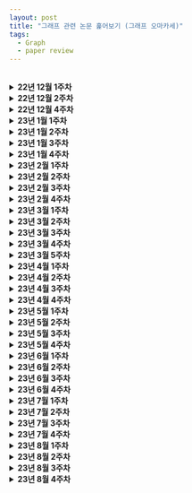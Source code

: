 ```yaml
---
layout: post
title: "그래프 관련 논문 훑어보기 (그래프 오마카세)"
tags:
  - Graph
  - paper review
---
```


<br>

<details>
<summary><b>22년 12월 1주차</b></summary>
<div markdown="1">
    
  **Fair Multi-Stakeholder News Recommender System with Hypergraph ranking** [[https://arxiv.org/pdf/2012.00387.pdf](https://arxiv.org/pdf/2012.00387.pdf?ref=graphusergroup.com)]
  
  추천 시스템의 popularity bias라는 문제를 hypergraph 형태의 관계에 치중한 데이터를 활용해서 해소해보고자 시도한 논문
  
  **Social Recommendation System Based on Hypergraph Attention Network** [[https://downloads.hindawi.com/journals/cin/2021/7716214.pdf](https://downloads.hindawi.com/journals/cin/2021/7716214.pdf?ref=graphusergroup.com)]
  
  social 분야에서 hypergraph 를 적용한 논문
  
  - 기존 graph 는 user-item, user-user 와 같이 pair-wise 하게 관계를 설정하고 추론하기에 복잡한 관계에 대해서는 한계점이 있다고 지적을 합니다. 그를 극복하기 위해 hypergraph를 활용
  
  **Towards Better Link Prediction in Dynamic Graphs** [[https://medium.com/@shenyanghuang1996/towards-better-link-prediction-in-dynamic-graphs-cdb8bb1e24e9](https://medium.com/@shenyanghuang1996/towards-better-link-prediction-in-dynamic-graphs-cdb8bb1e24e9?ref=graphusergroup.com)]
  
  viz → dynamic network 에서 엣지의 분포를 어떻게 시각화할지 고민하시던 분들에게 도움
  
  - TEA , TET plot 각각 2가지 시각화를 통해 dynamic network 의 edge distribution 을 파악
  - 이를 통해, sampling strategy 를 기획하는것도 좋아보임
  - Dynamic network - link prediction 에 관심이 많으신 분들에게 도움
  
  **Weisfeiler and Leman Go Relational** [[https://arxiv.org/pdf/2211.17113.pdf](https://arxiv.org/pdf/2211.17113.pdf?ref=graphusergroup.com)]
  
  expressive-power, isomorphism checking
  
  그래프 데이터 특성상 모두 vertex 그리고 edge 로 표현되기에, 직관적으로 바라보면 vertex가 내가 분석하려는 vertex 인지, edge 가 내가 분석하려는 edge인지 구별하기가 어렵습니다. 이 때 , unique labeling , color 등 으로 판별을 할 수 있는 요소를 넣어줍니다.
  
  - isomorphism 에 대해 궁금하셨으며 , heterogeneous(이종그래프) modeling 에 대해 기획하고 있으신 분들이면 도움
  
  **Generalized Laplacian Positional Encoding for Graph Representation Learning** [[https://arxiv.org/pdf/2210.15956.pdf](https://arxiv.org/pdf/2210.15956.pdf?ref=graphusergroup.com)]
  
  임베딩 공간 , 컴퓨터가 해당 데이터를 이해할 때, 정보손실없이 잘 이해하게끔 돕기 위해 고안된 여러 방법 중 하나인 positional-encoding 에 대해 이야기
  
  **A diffusion model for protein design** [[https://www.bakerlab.org/2022/11/30/diffusion-model-for-protein-design/](https://www.bakerlab.org/2022/11/30/diffusion-model-for-protein-design/?ref=graphusergroup.com)]
  
  60여장 가까이되는 백서를 통해 DDPM 즉 , diffusion model with Graph(protein)을 설명
  
  - Protein 관련해서 generated-model 에 관심있으신 분들은 본 레퍼런스를 참조하셔서 진행하시면 많은 도움
  
  **LOG conference** [[https://logconference.org/](https://logconference.org/?ref=graphusergroup.com)]
  
  log conference , machine learning on graph 에 특화된 컨퍼런스
  
  튜토리얼들을 주목해보시면 좋을것 같습니다. scalable-gnn , TF-GNN , symbol reasoning gnn 등 굉장히 practical 한 튜토리얼들이 여러분들을 기다리고 있습니다.

  <br>
    
</div>
</details>

<details>
<summary><b>22년 12월 2주차</b></summary>
<div markdown="1">    
    
  **Sequential Recommendation System 카카오 서비스 적용기** [[https://if.kakao.com/2022/session/8](https://if.kakao.com/2022/session/8?ref=graphusergroup.com)]
  
  웹툰(만화) , 브런치(글) 플랫폼에서 ‘sequential한 정보를 바탕으로 유저에게 추천을 해준다’라는 관점을 다룬 이야기
  
  - 웹툰, 브런치 각각의 도메인에 따라 time window 파라미터에 따라 모델의 성능이 좋아지고, 나빠지는지에 대한 이야기
  - 아래 GNN 을 접목한 추천시스템 레포가 있어 추가 전달드립니다. 도움되셨으면 합니다.
      - GNN with recsys [[https://github.com/wusw14/GNN-in-RS](https://github.com/wusw14/GNN-in-RS?ref=graphusergroup.com)]
  
  **Motifs-based Recommender System via Hypergraph Convolution and Contrastive Learning** [[https://arxiv.org/pdf/2109.00676.pdf](https://arxiv.org/pdf/2109.00676.pdf?ref=graphusergroup.com)]
  
  기존의 node-node(pair-wise) pattern mining이 아닌, node-(mutli)node pattern mining의 장점을 recommender system에서 활용해보고자 시도한 논문
  
  - purchase(특정 아이템을 동시에 구매하였으나, 교류가 없는 유저) , joint(특정 아이템을 동시에 구매하였으며, 교류가 있는 유저), social(평소 교류가 있는 유저들 모임) 3가지 종류의 모티프에서 발생하는 정보를 활용해서 추천시스템에 적용
  - 준지도학습 , 모티프 , 하이퍼그래프, 추천시스템 그리고 gnn 에 대해 관심있으신분들은 본 논문을 통해 컴팩트하게 이해하실 수 있을거라 생각되어 추천
  
  **Mining Social-Network Graphs** [[http://infolab.stanford.edu/~ullman/mmds/ch10n.pdf](http://infolab.stanford.edu/~ullman/mmds/ch10n.pdf?ref=graphusergroup.com)]
  
  practical graph mining , 복잡계 네트워크 혹은 그래프마이닝의 원론적인 테크닉으로부터 발생한 수치들이 어떻게 해석되는지에 대해 이해하고 싶으신 분들. (특히, 커뮤니티 디텍션 알고리즘 및 spectral clustering , lapalcian matrix 가 어떻게 활용되는지 궁금하신분들)
  
  - 양이 상당합니다. 마지막 부분의 conclusion 요약 버전을 읽어보신후, 관심있는 부분을 골라보시는걸 추천
  
  **Session-based Recommendation with Hypergraph Attention Networks** [[https://arxiv.org/abs/2112.14266](https://arxiv.org/abs/2112.14266?ref=graphusergroup.com)]
  
  세션마다의 정보들을 하이퍼그래프 형태로 만들어 준 뒤, 추천시스템에 활용해보는 논문
  
  - Session-based task: 유저가 다음 세션에 어떤 행동 (구매 , 찜 등) 을 할지 이전 세션에서의 유저 행동을 분석해서 추론하는 문제
  - 이 때 세션에서 발생하는 정보를 contextual information이라 부름
  - Session-based 과 hypergraph combinatioin, dynamic graph vs. hypergraph 관점에 대해 호기심이 있으신 분들에게 추천
  
  **You Can Have Better Graph Neural Networks by Not Training Weights at All: Finding Untrained GNNs Tickets** [[https://openreview.net/forum?id=dF6aEW3_62O](https://openreview.net/forum?id=dF6aEW3_62O&ref=graphusergroup.com)]
  
  untrained subnetwork 를 efficient 하게 추출하는 방법을 제안한 논문
  
  모델의 weight가 잘 학습된 subnetwork를 찾는 방식에 대해 언급
  
  - graph 데이터 측면에서의 한계점인 sparsity 을 극복하면서 어떻게 성능을 유지하는지에 대한 방법 또한 언급
  
  **굉장히 흥미로운 논문인지라 관심사 불문하고 한 번 읽어보시는 것을 추천드립니다.**
  
  - 현업에서 GNN 을 적용하기 위해 최적의 network 만을 추출하는 것에 관심있으신분들 , over-smoothing 문제 때문에 골머리를 앓고 계시는 분들 에게 추천
  
  **Neighborhood-aware Scalable Temporal Network Representation Learning** [[https://openreview.net/pdf?id=EPUtNe7a9ta](https://openreview.net/pdf?id=EPUtNe7a9ta&ref=graphusergroup.com)]
  
  - link prediction 에서 고질적인 문제죠. temporary, time-wise 등 시간에 따라 변형되는 그래프의 structural information 을 어떻게 다룰것인지에 대해 다룬 논문
  - dynamic graph representation learning 그리고 link prediction task 에 대해 관심있으신분들에게 추천

  <br>
    
</div>
</details>

<details>
<summary><b>22년 12월 4주차</b></summary>
<div markdown="1">     
    
  **TGL: A General Framework for Temporal GNN Training on Billion-Scale Graphs**
  
  billion-scale 을 가진 그래프들을 어떻게 학습하고 추론할지에 대해 많이 고민하실텐데요. 그 가이드라인 , 레퍼런스로써 좋은 참고서가 될 논문
  
  - node memory, attention aggregator, temporal sampler 그리고 multi-gpu(parallel-sampling)을 어떻게 하는지등 현업에서 마주하실 많은 고민들을 본 논문에서 명쾌하게 풀어내고 있습니다.
  - 논문을 읽다보시면, binary search, pointer 등의 데이터 자료구조 측면에서 접근하는 섹션이 간간이 있기에 디테일한 이해를 원하신다면 잠시 데이터 자료구조를 복습하고 오시는걸 추천
  
  **APAN: Asynchronous Propagation Attention Network for Real-time Temporal Graph Embedding**
  
  MLops 관련 lecture 인 cs329S 공부 중 발견한 논문입니다. 저도 내년 사이드 프로젝트로 gnn with web deployment해보는 게 목표라 되게 반가웠고, 독자분들 절반가까이 현업에 계신분들이시기에 도움되실거라 생각되어 준비
  
  ‘since users cannot tolerate the high latency of neighbor query in a giant graph database, deploying a synchronous CTDG model in online payment platform is almost worthless’ 라는 어절을 논문에 명시해놓은만큼 산업 관점에서 잘 풀어낸 논문
  
  **Residual Network and Embedding Usage: New Tricks of Node Classification with Graph Convolutional Networks**
  
  node-classification 에서의 Efficiency trick들을 모아놓은 논문
  
  baseline 을 구현 후 성능이 마음에 들지 않을 때 참고하시면 좋을 논문
  
  **Pay Attention to MLPs**
  
  transformer 구조가 딥러닝 model에서 hegemony 를 가지고 있다고 표현해도 과언이 아닐만큼 많은 산업에서 활용되고 있음
  
  transformer의 핵심 정보인 positional encoding을 spatial gating unit이라는 개념으로 대체한다는 아이디어가 주인 논문
  
  **Large Scale Learning on Non-Homophilous Graphs: New Benchmarks and Strong Simple Methods**
  
  복잡계 네트워크에서 네트워크 데이터 분석할 때, 주로 활용되는 지표 중 하나인 homophily를 large scale gnn에 차용한 논문
  
  homophily에 의존적인 데이터들은 주변 이웃의 정보로부터 많은 영향을 받는다는 문제를 해결하기위해, 노드의 정보와 그래프 구조적 정보를 각각 독립 적용한다는게 본 아이디어의 핵심
  
  - **homophily**를 간단하게 말씀드리면, ‘유유상종’ 이라고 보시면 되겠습니다. 이를 네트워크 데이터에서 생각해보면 ‘비슷한 사람(노드)들 끼리는 연결(link)되어 있을것이다.’ 라고 가정하며 측정하는 지표

  <br>
    
</div>
</details>

<details>
<summary><b>23년 1월 1주차</b></summary>
<div markdown="1">    
    
  **Scalable Graph Transformers for Million Nodes**
  
  message passing을 hopbyhop으로 진행하며 information resort 가 필요한 gnn 대비(local feature aggregation), all feature aggregation이 가능한 graph transformer는 local + global feature aggregation이 모두 가능하단 거죠. 이를 통해, “over-squashing 문제와 graph task flexibility 에서 강력하다.”라고 말합니다.
  
  - 논문을 구체적으로 이해하기 위해서는 Transformer, Performer, gumble-softmax, etc.. 수학적인 테크닉이 많이 반영되어있기에, ‘이런 아키텍쳐가 있구나~ 그래프의 global feature를 반영하기 위해 다양한 시도들이 있구나’라는 측면으로 가볍게 보시는 걸 추천
  
  **BGL: GPU-Efficient GNN Training by Optimizing Graph Data I/O and Preprocessing**
  
  GPU-efficient를 위해 feature retrieving과 subgraph sampling(neighborhood sampling)을 어떻게 할 것인가에 대해 기술한 논문
  
  - data I/O size (batch 마다 subgraph 를 가져오고 , 그 subgraph 의 node feature를 가져와야 함)는 굉장히 큰 반면에, 모델 (GraphSAGE는 node sampling 이후 mean 등 parameter가 적음.)은 가볍다. 그렇기에 huge gap이 발생하면서 효율적으로 연산하지 못한다는 것을 문제로 정의하고, 그것을 해결하기 위한 방식을 제안
  - 내용이 워낙 방대하고, 컴퓨터 공학에 대한 사전 지식이 많이 필요하여 읽으실 때 다소 지루하시고 어렵다고 생각하실 수도 있겠습니다. 허나, 그만큼 최적화에 대한 지식을 잘 나타낸 아이디어로써 충분한 가치가 있기에 graph, scalability 등에 관심 있으신 분들은 읽어보시는 걸 추천
  
  **Using Graph Learning for Personalization**
  
  Graph를 Recommender system 에 적용하면 어떤 점이 유리한지 그리고 해외 유수 기업들은 어떻게 적용을 하고 있는지에 대해 친절하게 설명
  
  - GNN이 많은 관심을 받고 있는데 왜 유독 추천 시스템에서 많이 언급되는가?라는 호기심이 있으신 분들에게 추천
  
  **Chartalist: Labeled Graph Datasets for UTXO and Account-based Blockchains**
  
  블록체인의 transparency database의 형태가 결국 linked list 이기에, 연결로써 자산들의 흐름을 분석할 수 있다는 거죠. 그리하여, graph 의 장점인 노드-노드를 지갑-지갑 등으로 맵핑해서 활용하면 효율적이기에 주로 graph 측면으로 접근하곤 합니다.
  
  - financial network analysis를 해보고 싶었으나 여러 한계들 때문에 보류하셨던 분들에게 좋을 것 같습니다.
  
  **ItemSage: Learning Product Embeddings for Shopping Recommendations at Pinterest**
  
  산업에서 적용하고 있는 gnn 의 대표적 사례인 ‘PINSAGE’에 대해 다들 알고 계실텐데요. 그 모델을 좀 더 향상시키기 위해 트랜스포머 구조를 차용한 아이디어
  
  **Next-item Recommendation with Sequential Hypergraphs**
  
  추천 영역에서 하이퍼그래프가 어떤식으로 활용이 되는지를 기술
  
  - 유저의 행동 발생 전/후에 대해서의 중요성에 대해 언급하며, 그 전/후(window , Time Granularity) 를 파악하는게 핵심이며, 그 context를 하이퍼그래프를 통해 추출하는것이 좋다 라고 주장

  <br>
    
</div>
</details>

<details>
<summary><b>23년 1월 2주차</b></summary>
<div markdown="1">
    
  **Anomaly Detection in Multiplex Dynamic Networks: from Blockchain Security to Brain Disease Prediction** [[https://openreview.net/pdf?id=UDGZDfwmay](https://openreview.net/pdf?id=UDGZDfwmay&ref=graphusergroup.com)]
  
  Anomaly detection with GNN 아이디어 입니다. brain, blockchain, 추천, 협업 에서 발생하는 anomaly edge interaction을 unsupervised manner로 해결해본다가 논문의 노벨티
  
  - 되게 심플한 아이디어 입니다. 현업에서 구현하기에도 별 무리없어보이기에, anomaly deteciton with gnn에 대한 니즈가 있으신분들을 이를 베이스라인으로 잡고 진행해보시는게 어떨까 싶네요.
  
  **Influencer Detection with Dynamic Graph Neural Networks** [[https://openreview.net/pdf?id=LJeEO2lC_6](https://openreview.net/pdf?id=LJeEO2lC_6&ref=graphusergroup.com)]
  
  비즈니스 관점에서 dynamic graph를 어떻게 활용해볼 것인지에 대한 고민을 토대로 gnn을 활용한 사례 및 아이디어
  
  **Time-Evolving Conditional Character-centric Graphs for Movie Understanding** [[https://openreview.net/pdf?id=NXnSr_uXgh](https://openreview.net/pdf?id=NXnSr_uXgh&ref=graphusergroup.com)]
  
  데이터 적용 도메인이 특이한 논문입니다. ‘특정 비디오 내에서 사물 과 사람 간의 관계’를 그래프로 표현하여 VQA(video question answering) 문제를 해결해보고자 접근한 논문
  
  - 그래프 형식의 데이터 뿐만 아니라, 텍스트 이미지 등의 데이터로부터 관계를 부여하여 성능향상을 꾀하는 아이디어들이 유명 학회에서 심심치 않게 보이곤 하는데요. 그만큼 데이터 간의 edge(관계)를 어떻게 부여해야 합리적인지 효과적인지에 대한 논의 또한 중요해 보입니다. 주로 attention score를 통해 그 중요도를 산출하고 edge를 generation해주곤 하는데요. 관심있으신분들은 [zero-shot knowledge graph vqa] 키워드로 검색해보시는걸 추천드립니다.
  
  **Hypernetwork science via high-order hypergraph walks** [[https://epjdatascience.springeropen.com/articles/10.1140/epjds/s13688-020-00231-0](https://epjdatascience.springeropen.com/articles/10.1140/epjds/s13688-020-00231-0?ref=graphusergroup.com)]
  
  하루에 모두 정독하기보다 하이퍼그래프를 분석 그리고 예측으로 활용해보고 싶다 하실때, 필요한 부분만 보시는걸 추천
  
  - network science 측면에서 자주 언급되는 centrality measurement, component 등과 같은 요소들이 그대로 적용되어 있으며, 그 요소들의 값이 산출되었을 때 어느 의미를 가지고 있는지, 그리고 pair-wise(vanilla network)일 때랑 어느 차이가 있는지 등을 잘 설명
  
  **PyTorch + Rapids RMM: Maximize the Memory Efficiency of your Workflows** [[https://medium.com/rapids-ai/pytorch-rapids-rmm-maximize-the-memory-efficiency-of-your-workflows-f475107ba4d4](https://medium.com/rapids-ai/pytorch-rapids-rmm-maximize-the-memory-efficiency-of-your-workflows-f475107ba4d4?ref=graphusergroup.com)]
  
  Rapids 계열 라이브러리를 활용하곤 있으나, 간간이 등장하는 OOM 문제를 겪는 분들에게 도움이 될만한 글
  
  - 특히, gnn를 활용해서 multi-modal learning를 진행하시려는 분들은 각기 다른 feature들을 node feature혹은 edge feature로 주입하는과정을 겪으실 텐데요. 이 때, 활용하시면 좋을 것 같습니다.

  <br>
    
</div>
</details>

<details>
<summary><b>23년 1월 3주차</b></summary>
<div markdown="1">
    
  **Examining graph neural networks for crystal structures: limitations and opportunities for capturing periodicity** [[https://arxiv.org/abs/2208.05039](https://arxiv.org/abs/2208.05039?ref=graphusergroup.com)]
  
  원자 배열의 중요성에 대해 강조하며 material 산업에서의 GNN의 역할에 대해 논의
  
  - 과연 GNN이 기존 human-designed descriptors의 특성 정량화를 잘 할 것인지가 주 research question
  - material, physics에 관심있는 분들이 보시면 좋을 논문 같습니다. 왜 gnn이 lattice 구조에서 강한가부터 시작해서 어떤 요소들이 prediction에 유리한지와 같은 전반적인 청사진을 파악하기에 좋은 논문이라 생각
  
  **On the Ability of Graph Neural Networks to Model Interactions Between Vertices** [[https://arxiv.org/abs/2211.16494](https://arxiv.org/abs/2211.16494?ref=graphusergroup.com)]
  
  기존에는 어떤 vertex가 removed되었을 때, prediction performance가 오르고 내리고를 관찰하며 중요도를 산정했다면, 본 논문에서는 verte를 연결하는 edge의 중요도를 산정하기 위한 아이디어를 제시
  
  - Walk Index Sparsification(WIS) 라는 아이디어
  - large graph dataset (w GNN model training) 을 효율적으로 적용하기 위해 고민하고 계신 분들에게 도움
  
  **Temporal Graph Learning in 2023** [[https://towardsdatascience.com/temporal-graph-learning-in-2023-d28d1640dbf2](https://towardsdatascience.com/temporal-graph-learning-in-2023-d28d1640dbf2?ref=graphusergroup.com)]
  
  dynamic, temporal graph의 기본서라 생각해도 될만큼 핵심 내용들을 잘 정리해놓은 포스팅입니다.
  
  - 그래프 형태의 데이터에서 시간에 대한 정보도 반영되어 있을 때, 어떤 접근법이 좋을지 고민하고 계신 분들에게 도움
  
  **Multi-behavior Recommendation with Graph Convolutional Networks** [[https://peterjin.me/Multi-behaviour](https://peterjin.me/Multi-behaviour?ref=graphusergroup.com) Recommendation with Graph Convolutional Networks.pdf]
  
  유저의 다양한 행동들을 그래프 형태로 표현하여 추천시스템에 활용
  
  - 다양한 행동들이라 함은 정의하기에 따라 무수히 많겠으나 여기에선 click, cart, purchase 3가지만을 선정하여 적용
  - 이 논문에서 주의깊게 보면 좋을 포인트는 1. 다양한 행동들이 유저의 추천에 어떻게 기여하는가에 대한 논리 전개 2. user-item graph 뿐만아니라, item-item graph를 설계하여 대체재, 보완재 측면으로 접근하는 논리 이상 두 가지를 유의깊게 보시고 적용하시면 좋을 것 같습니다.

  <br>
    
</div>
</details>
    
<details>
<summary><b>23년 1월 4주차</b></summary>
<div markdown="1">    
    
  **Static and dynamic robustness**(출처 : Boccaletti, Stefano, et al. "Complex networks: Structure and dynamics." *Physics reports* 424.4-5 (2006): 175-308.APA)
  
  네트워크 지식 중 ‘robustness’에 대한 설명 
  
  **Graph Fusion in Reciprocal Recommender Systems** [[https://ieeexplore.ieee.org/stamp/stamp.jsp?arnumber=10025747](https://ieeexplore.ieee.org/stamp/stamp.jsp?arnumber=10025747&ref=graphusergroup.com)]
  
  reciprocal recommender system
  
  이커머스에서의 추천시스템은 유저-아이템 간의 ‘클릭’ 여부를 label로 두고 prediction 했다면, reciprocal recommender system 는 유저-유저 간의 ‘matching’ 여부를 label 로 둡니다. 상호작용이 발생하느냐 아니냐 로 구별하실수 있을거 같네요.
  
  - 아이디어가 심플하고 흥미로워서 소개시켜 드립니다. 특히, negative sampling 을 여기에선 어떻게 했을지 유념하시면서 논문 보시는걸 추천
  
  **Feature selection: Key to enhance node classification with graph neural networks** [[https://ietresearch.onlinelibrary.wiley.com/doi/pdf/10.1049/cit2.12166](https://ietresearch.onlinelibrary.wiley.com/doi/pdf/10.1049/cit2.12166?ref=graphusergroup.com)]
  
  GNN의 성능을 높이고자 selector과 classifier model를 joint learning하는 아키텍쳐를 제안
  
  - 본 논문의 재미 포인트는 머신러닝 입문에서 주로 배우는 lasso RFE 등을 feature selection baseline 으로 두고 실험비교를 하는 파트
  - 참고로 future work에서 저자가 한계점을 언급하는 부분이 있는데, 한 번 재미삼아 구현해보시는 걸 추천
  
  **Everything is Connected: Graph Neural Networks** [[https://arxiv.org/pdf/2301.08210.pdf](https://arxiv.org/pdf/2301.08210.pdf?ref=graphusergroup.com)]
  
  GNN 의 핵심을 담아놓은 논문입니다. 평소 주변분들에게 GNN이 무엇인지 설명하고 싶으셨던 분들이 참고하시면 너무나도 좋을 리소스
  
  - GNN의 한계점부터 왜 graph data 인지 그리고 gnn 을 공부하고 있는데 자꾸 expressive power 라는 단어가 나오는지 의문이 있으셨던 분들이시라면 그 호기심을 단번에 해소해 줄 논문
  - 역시 고수답게 어려운 개념들을 명쾌하고 간결하고 무엇보다도 쉽게 설명되어 있어 두고 두고 되새김할 논문이라 생각
  
  **Understanding Graph based similarity: Simrank, Simrank++** [[https://medium.com/@ksdave/understanding-graph-based-similarity-simrank-simrank-91619c88c336](https://medium.com/@ksdave/understanding-graph-based-similarity-simrank-simrank-91619c88c336?ref=graphusergroup.com)]
  
  structural similarity의 대명사 Simrank가 업그레이드
  
  **Simrank**: 노드간 neighbor/connection 가 얼마나 비슷한지 측정
  
  - link analysis 하실때, pagerank 를 baseline 으로 importance 측정하셨던 분들에게 재미난 소식이 될 수도 있겠네요! Simrank 한 번 적용해보시는 걸 추천
  
  **conference** [[https://www2023.thewebconf.org/program/tutorials/](https://www2023.thewebconf.org/program/tutorials/?ref=graphusergroup.com)]
  
  너무나도 재밌는 튜토리얼들이 한가득인 WWW2023 소식
  
  하이퍼그래프 definition부터 application까지 broadly한 범위를 다룹니다
  
  추가로, Continual graph learning. , Lifelong learning Cross-domain Recommender Systems. Towards Out-of-Distiribution Generalization on Graphs. 튜토리얼까지
  
  **시즌한정메뉴. BIG GRAPH DATA with PyG** [[https://towardsdatascience.com/building-efficient-custom-datasets-in-pytorch-2563b946fd9f](https://towardsdatascience.com/building-efficient-custom-datasets-in-pytorch-2563b946fd9f?ref=graphusergroup.com)]
  
  1. 노드와 노드가 어떻게 연결되어있는지 src, dst 2가지 컬럼으로 구성되어있는 edge csv 파일
  2. 노드가 어떤 feature 을 가지고 있는지 node csv 파일
  
  간단하지만, 대용량 파일을 한꺼번에 올리려고 시도하실때 OOM 오류와 만나게 됩니다.
  
  이전 load csv 에서는 load 해주고 Data 형태로 바꿔주는 과정에서 OOM이 발생하는데요. 그 과정을 효율적으로 진행하기 위해 InMemoryDataset방식을 활용합니다.
  
  - customized dataset이 이해가 잘 안된다 싶으시면 이 블로그를 추천드립니다. 특히 Dataset, Dataloader 이 뭐가 다르며, 무슨 요소때문에 memory efficient가 되는지 유념하시면서 보시는 걸 추천

  <br>
    
</div>
</details>

<details>
<summary><b>23년 2월 1주차</b></summary>
<div markdown="1">
    
  static and dynamic robustness Dynamic 편
  
  **NodeAug: Semi-Supervised Node Classification with Data Augmentation** [[https://dl.acm.org/doi/abs/10.1145/3394486.3403063](https://dl.acm.org/doi/abs/10.1145/3394486.3403063?ref=graphusergroup.com)]
  
  그래프에서의 데이터 증강
  
  - node attribute와 graph structure를 변형해주며 graph augmentation 진행
  - subgraph mini-batch training을 통해 large graph에서 어떤 식으로 training하면 좋을지에 대한 이야기
  - 모든 data agumentation 이 만능이 아니라는 관점을 견지하시고 보시면 재밌는 아이디어까지 이어질 것 같습니다 🙂
  
  **ByteGraph: A Graph Database for TikTok**
  
  [[https://www.mydistributed.systems/2023/01/bytegraph-graph-database-for-tiktok.html?m=1](https://www.mydistributed.systems/2023/01/bytegraph-graph-database-for-tiktok.html?m=1&ref=graphusergroup.com)]
  
  많은 실시간 데이터를 관리하기 위해 직접 만든 데이터베이스 소개 **(ByteGraph)**
  
  - Low latency, high scalability 두 조건들을 만족하기 위해 1. Edge-tree 2. Adaptive optimization 3. geographic replication 요소들을 중점으로 데이터베이스 설계
  - Production 레벨에서 중요한 high scalablilty , low latency 요소를 어떻게 설계하는지 궁금하셨던 분들에게 유용한 레퍼런스
  
  **NFT Wash Trading in the Ethereum Blockchain** [[https://arxiv.org/pdf/2212.01225.pdf](https://arxiv.org/pdf/2212.01225.pdf?ref=graphusergroup.com)]
  
  유저 간 담합을 통해 NFT의 가격을 상승시키는 행위가 주로 어떤 식으로 나타나는지에 대해 다룬 논문
  
  - 복잡계 네트워크 지식 활용됨
  - overview를 잘 기술한 논문
  
  **ZeRO: Memory Optimizations Toward Training Trillion Parameter Models** [[https://arxiv.org/pdf/1910.02054.pdf](https://arxiv.org/pdf/1910.02054.pdf?ref=graphusergroup.com)]
  
  parallelism에 대해 논의하며 과연 data parallelism이 model training에 긍정적인 영향을 줄 것인가에 대해 논의하는 논문
  
  - Pipeline parallelism , Model parallelism , Cpu offloading 등 전문가들의 다양한 실험과 해석들이 총 집합
  
  **big graph with 모델**
  
  모델을 통해 big graph 를 다루는 방식
  
  **Recent Advances in Efficient and Scalable Graph Neural Networks** [[https://www.chaitjo.com/post/efficient-gnns/#scalable-and-resource-efficient-gnn-architectures](https://www.chaitjo.com/post/efficient-gnns/?ref=graphusergroup.com#scalable-and-resource-efficient-gnn-architectures)]
  
  feature aggregation 에서 과도한 memory overhead 가 발생하므로 그것들을 pre-computation 해서 MLP (linear-layer) 에 태우면 light 하다 라는 맥락
  
  - GNN ML 엔지니어가 목표라면 필독 해야할 블로그
      - 다양한 엔지니어링 스킬 그리고 practical 그래프 임베딩 논문들 수록

  <br>
    
</div>
</details>
    
<details>
<summary><b>23년 2월 2주차</b></summary>
<div markdown="1">    
    
  **Unleashing ML Innovation at Spotify with Ray** [[https://engineering.atspotify.com/2023/02/unleashing-ml-innovation-at-spotify-with-ray/](https://engineering.atspotify.com/2023/02/unleashing-ml-innovation-at-spotify-with-ray/?ref=graphusergroup.com)]
  
  Graph learning 을 recommendation system 에 어떻게 적용하고 있는지 궁금하고 계셨을 분들에게 도움이 되겠네요. RAY + PyG 의 형태로 활용됩니다.
  
  - Production level에서 GNN이 활용되기 어려울거라 생각했던 이유들인 subgraph sampling, batch training이 Ray를 통해 해결해서 실제 배포까지 된다는 사실
  
  **Search behavior prediction: A hypergraph perspective** [[https://www.amazon.science/publications/search-behavior-prediction-a-hypergraph-perspective](https://www.amazon.science/publications/search-behavior-prediction-a-hypergraph-perspective?ref=graphusergroup.com)]
  
  bipartite graph: 고객이 쇼핑을 하며 무슨 행동을 하는지 표현할 때 효과적인 구조
  
  - Disassortative, Long-Tail Distribution 문제를 해결하고자 시도
  - 추천시스템에서 hypergraph를 도입하는 추세
  
  **Kumo - why graph is advantage in FDS industry** [[https://kumo.ai/ns-newsarticle-using-graph-learning-to-combat-fraud-and-abuse](https://kumo.ai/ns-newsarticle-using-graph-learning-to-combat-fraud-and-abuse?ref=graphusergroup.com)]
  
  Kumo, FDS에서 왜 Graph가 적절한지에 대해 이야기
  
  - Rule based → traditiaonl ML → Graph 까지 기술이 잘 되어있습니다.
  
  **T2-GNN: Graph Neural Networks for Graphs with Incomplete Features and Structure via Teacher-Student Distillation** [[https://arxiv.org/pdf/2212.12738.pdf](https://arxiv.org/pdf/2212.12738.pdf?ref=graphusergroup.com)]
  
  경량화 엔지니어링 스킬 중 Knowledge distillation를 GNN에 어떻게 대입하는지에 대해 이야기
  
  - knowledge distillation task에서는 node feature를 잘 나타내는게 중요하다라는 사실을 실험 결과를 근거로 알 수 있습니다.
  
  **Complex systems in the spotlight: next steps after the 2021 Nobel Prize in Physics** [[https://iopscience.iop.org/article/10.1088/2632-072X/ac7f75/pdf](https://iopscience.iop.org/article/10.1088/2632-072X/ac7f75/pdf?ref=graphusergroup.com)]
  
  재미로 보시면 좋을거 같네요. 복잡계 네트워크의 next step 에 대해 물리학계에서 저명한 분들이 언급하신 내용입니다.
  
  - 향후 학계가 어떤식으로 흘러갈지 유추할 수 있는 힌트들이 마구마구 적혀있기에, 연구 방향성을 잡으실 때 유용하실거라 생각되네요.
  
  **Big graph with 리소스**
  
  **Quiver** [[https://github.com/quiver-team/torch-quiver](https://github.com/quiver-team/torch-quiver?ref=graphusergroup.com)] [[https://www-fourier.ujf-grenoble.fr/~mbrion/notes_quivers_rev.pdf](https://www-fourier.ujf-grenoble.fr/~mbrion/notes_quivers_rev.pdf?ref=graphusergroup.com)]
  
  PyG base performance 를 대폭 향상시킨 프로젝트
  
  - 1. GPU accelerated(NVIDIA 네트워크 통신 최적화) 2. torch-Quiver 만의 그래프 데이터 구조 3. 효율적인 aggregation 을 위한 알고리즘 4. 최적화된 그래프 알고리즘 등이 그 성능 향상의 비법
  
  **PyG-lib** [[https://pyg-lib.readthedocs.io/en/latest/modules/ops.html](https://pyg-lib.readthedocs.io/en/latest/modules/ops.html?ref=graphusergroup.com)]
  
  pyg-lib 와 torch-scatter, gather 은 모두 pip install 로 설치하면 적용되는 low-level module입니다. 허나 pyg-lib를 활용하게 된다면 더욱 gpu 친화적인 low-level로써 성능 향상을 기대할 수 있습니다.
  
  **Memory-Efficient Aggregations** [[https://pytorch-geometric.readthedocs.io/en/latest/advanced/sparse_tensor.html](https://pytorch-geometric.readthedocs.io/en/latest/advanced/sparse_tensor.html?ref=graphusergroup.com)]
  
  dense-graph 나 large-graph 에서 gather-scatter 은 물리적으로 메모리 공간을 많이 차지합니다. 이를 sparse-tensor[[https://arxiv.org/abs/1803.08601](https://arxiv.org/abs/1803.08601?ref=graphusergroup.com)] 활용해서 해결합니다.
  
  **EXACT: Scalable Graph Neural Networks Training via Extreme Activation Compression** 
  
  [[https://openreview.net/forum?id=vkaMaq95_rX](https://openreview.net/forum?id=vkaMaq95_rX&ref=graphusergroup.com)] [code: [https://github.com/warai-0toko/Exact](https://github.com/warai-0toko/Exact?ref=graphusergroup.com)]
  
  Quantized를 통해 데이터를 압축시켜줌으로서, 성능 개선을 이끌어냅니다.

  <br>
    
</div>
</details>
    
<details>
<summary><b>23년 2월 3주차</b></summary>
<div markdown="1">     
    
  **Graph Neural Networks Go Forward-Forward modeling** [[https://arxiv.org/pdf/2302.05282.pdf](https://arxiv.org/pdf/2302.05282.pdf?ref=graphusergroup.com)]
  
  ‘Backward 를 Forward 로 대체한다’라는 참신한 아이디어를 적용한 논문
  
  - 본 논문의 핵심: 1. label encoding 2. Goodness function of a graph 3. Inference without backprop
  - large , big 같은 대용량 학습 트렌드에서 새로운 관점을 제시할 수 있는 논문
  
  **On the Connection Between MPNN and Graph Transformer** [[https://arxiv.org/abs/2301.11956](https://arxiv.org/abs/2301.11956?ref=graphusergroup.com)]
  
  Why graph transformer? 라는 질문에 답할 수 있는 여러 테크닉들이 담겨있습니다. 더불어, Graph Transformer 관점들을 적용한 GPS , Graphhormer 등 sota 들과 비교한 부분이 흥미롭습니다.
  
  - graph transformer 를 기반으로 논문을 작성하고 싶으시거나 , 왜 Transformer 에서 positional encoding , self attention 가 중요한지 궁금하거나 수학적으로 음미하고 싶으신 분들께서 보시면 좋을 논문
  
  **A GENERALIZATION OF VIT/MLP-MIXER TO GRAPHS** [[https://arxiv.org/pdf/2212.13350.pdf](https://arxiv.org/pdf/2212.13350.pdf?ref=graphusergroup.com)]
  
  graph 분야에서 중요하게 생각되는 over-squashing , long-range dependency 두가지 문제를 MLP mixer 기술로 해결해보고자 시도
  
  - 여러모로 기발한 기술들이 많이 들어간 논문
  
  **An Introduction to Topological Data Analysis: Fundamental and Practical Aspects for Data Scientists** [[https://www.frontiersin.org/articles/10.3389/frai.2021.667963/full](https://www.frontiersin.org/articles/10.3389/frai.2021.667963/full?ref=graphusergroup.com)]
  
  네트워크 분석을 통해 topology를 해석하는 방식이 아닌 위상 수학 topology analysis를 통해 topology를 어떻게 접근하는지에 대한 자료
  
  - 아마도 3D + graph를 공부하시는 분들에게 많은 도움

  <br>
    
</div>
</details>

<details>
<summary><b>23년 2월 4주차</b></summary>
<div markdown="1">
    
  **Breaking the Limit of Graph Neural Networks by Improving the Assortativity of Graphs with Local Mixing Patterns** [[https://arxiv.org/pdf/2106.06586.pdf](https://arxiv.org/pdf/2106.06586.pdf?ref=graphusergroup.com)]
  
  동질성(Assortativity)
  
  - data-centric 관점에서 잘 풀어 놓은 논문입니다. 다 읽어보고 나시면 graph embedding model이 아닌 graph pattern, graph distribution 그리고 graph modeling이 얼마나 중요한지에 대해 체감하시게 될 거라 생각됩니다.
  - GNN vs. local assortativity라는 섹션에서 모델 vs. 데이터 관점에서 접근한 굉장히 흥미로운 부분도 존재
  - GNN도 좋지만, 학습하는 데이터에 대한 중요성 garbage in, garbage out을 다시 한 번 깨닫게 하는 논문
  
  **GraphPrompt: Unifying Pre-Training and Downstream Tasks for Graph Neural Networks** [[https://arxiv.org/pdf/2302.08043.pdf](https://arxiv.org/pdf/2302.08043.pdf?ref=graphusergroup.com)]
  
  chatGPT 붐으로 인해 프롬프트 엔지니어링이 이전 대비 굉장한 관심을 받고 있는 추세인 가운데 그래프 분야에서도 프롬프트 엔지니어링 스킬을 적용한 논문이 등장
  
  - Pre-training weight를 활용하기 위한 스킬인 fine-tuning 이 자연어 처리 분야에서는 잘 작동하나, 그래프 분야에서는 만족할만한 성능을 이끌어내지 못했음을 한계점으로 언급하며 prompt 컨셉을 제시
  - 그래프 분야에서 pretraining 이란 MPNN 모델 기반으로 모든 노드 링크 그래프 3가지 방식을 모두 학습해주는 방식이 정석처럼 여겨지곤 했었는데요. 여기에서도 노드 링크 그래프 structure wise 라는 관점을 동일하나, pattern specific 을 위해 vector similarity 를 활용한 아이디어가 참신하다고 생각되는 논문입니다.
  
  **Simplifying Subgraph Representation Learning for Scalable Link Prediction** [[https://arxiv.org/pdf/2301.12562.pdf](https://arxiv.org/pdf/2301.12562.pdf?ref=graphusergroup.com)]
  
  링크 예측 작업에서 발생하는 확장성 문제를 해결하기 위해, 서브그래프 및 확산 연산자를 활용
  
  - 서브그래프 추출을 통해 예측할 링크가 서브그래프에 존재하는지, 존재하지 않는지 그리고 존재한다면 근처 k-hop과 교류(diffusion)가 발생할 때, 임베딩 값이 어떻게 변화되는지를 중점적으로 확인
  - 메시지 패싱을 확산 연산자로 대체한다는 관점에서 매우 흥미로웠던 논문
  - 또한 샘플링 전략에서 PoS(power of subgraph)와 SoP(subgraph of power)를 언급하며 각각의 차이와 장단점에 대해 언급한 부분도 흥미로웠습니다.
  
  **LINE: Large-scale Information Network Embedding** [[https://arxiv.org/pdf/1503.03578.pdf](https://arxiv.org/pdf/1503.03578.pdf?ref=graphusergroup.com)]
  
  대표적인 large-scale graph embedding 기술인 LINE은 네트워크 내에서 직접적으로 연결되어 있는 노드뿐만 아니라, 공통 이웃을 가지고 있는 간접연결 노드들의 구조적 특성을 모두 임베딩에 담고자 시도한 논문
  
  - First-order와 second-order라는 단어를 통해 기술들을 설명
  - second-order에서 negative sampling을 적용해서 model optimization까지 어떻게 이루어지는지를 살펴보는 것이 흥미로울 것입니다. optimization시에는 asynchronous stochastic gradient algorithm을 활용하는데, 이때 continuous weight → discrete weight로 전환하는 방식이 굉장히 흥미롭습니다.

  <br>
</div>
</details>

<details>
<summary><b>23년 3월 1주차</b></summary>
<div markdown="1">

  <br>
</div>
</details>

<details>
<summary><b>23년 3월 2주차</b></summary>
<div markdown="1">

  <br>
</div>
</details>

<details>
<summary><b>23년 3월 3주차</b></summary>
<div markdown="1">

  <br>
</div>
</details>

<details>
<summary><b>23년 3월 4주차</b></summary>
<div markdown="1">

  <br>
</div>
</details>

<details>
<summary><b>23년 3월 5주차</b></summary>
<div markdown="1">

  <br>
</div>
</details>

<details>
<summary><b>23년 4월 1주차</b></summary>
<div markdown="1">

  <br>
</div>
</details>

<details>
<summary><b>23년 4월 2주차</b></summary>
<div markdown="1">

  <br>
</div>
</details>

<details>
<summary><b>23년 4월 3주차</b></summary>
<div markdown="1">

  <br>
</div>
</details>

<details>
<summary><b>23년 4월 4주차</b></summary>
<div markdown="1">
    
  **Scalable Spatio-temporal Graph Neural Networks** [[https://arxiv.org/pdf/2209.06520.pdf](https://arxiv.org/pdf/2209.06520.pdf?ref=graphusergroup.com)]
  
  spatio-temporal GNN에서 큰 한계점이었던 spatio-temporal feature training에서 발생하는 막대한 연산량 절감을 위해 접목한 방식 ESN(Echo State Network)
  
  **Graph Neural Networks Designed for Different Graph Types: A Survey** [[https://openreview.net/pdf?id=h4BYtZ79uy](https://openreview.net/pdf?id=h4BYtZ79uy&ref=graphusergroup.com)]
  
  그래프 종류마다의 다양한 접근 방식에 대한 survey 논문
  
  - 1. 그래프 데이터 개요부터 시작해서 2. GNN에 대한 개요, 3. 각 그래프 카테고리마다 적용할 시나리오 4. 그래프 데이터에 걸맞은 GNN 모델 모든 게 체계적으로 정리되어 있음
  - Graph Model Problem Data category 4가지 필수적인 요소들만 잘 간추려놓은 테이블
  
  GNN, Graph data 연계하여 연구하는 분들에게 꼭 추천하는 서베이 논문
  
  **Higher order assortativity for directed weighted networks and Markov chains** [[https://arxiv.org/pdf/2304.01737.pdf](https://arxiv.org/pdf/2304.01737.pdf?ref=graphusergroup.com)]
  
  higher order graph(hypergraph) 로 가정한 상황(trade network)에서 어떤 식으로 assortativity 를 측정하는지에 대해 이야기한 논문
  
  **Getting started with PyTorch Geometric (PyG) on Graphcore IPUs** [[https://medium.com/graphcore/getting-started-with-pytorch-geometric-pyg-on-graphcore-ipus-9e842a0bac1e](https://medium.com/graphcore/getting-started-with-pytorch-geometric-pyg-on-graphcore-ipus-9e842a0bac1e?ref=graphusergroup.com)]
  
  IPU를 활용하여 TPU, GPU의 한계 극복
  <br>
</div>
</details>
    
<details>
<summary><b>23년 5월 1주차</b></summary>
<div markdown="1">

  <br>
</div>
</details>

<details>
<summary><b>23년 5월 2주차</b></summary>
<div markdown="1">

  <br>
</div>
</details>

<details>
<summary><b>23년 5월 3주차</b></summary>
<div markdown="1">

  <br>
</div>
</details>

<details>
<summary><b>23년 5월 4주차</b></summary>
<div markdown="1">

  <br>
</div>
</details>

<details>
<summary><b>23년 6월 1주차</b></summary>
<div markdown="1">

  <br>
</div>
</details>

<details>
<summary><b>23년 6월 2주차</b></summary>
<div markdown="1">

  <br>
</div>
</details>

<details>
<summary><b>23년 6월 3주차</b></summary>
<div markdown="1">

  <br>
</div>
</details>

<details>
<summary><b>23년 6월 4주차</b></summary>
<div markdown="1">

  <br>
</div>
</details>

<details>
<summary><b>23년 7월 1주차</b></summary>
<div markdown="1">

  <br>
</div>
</details>

<details>
<summary><b>23년 7월 2주차</b></summary>
<div markdown="1">

  <br>
</div>
</details>

<details>
<summary><b>23년 7월 3주차</b></summary>
<div markdown="1">

  <br>
</div>
</details>

<details>
<summary><b>23년 7월 4주차</b></summary>
<div markdown="1">

  <br>
</div>
</details>

<details>
<summary><b>23년 8월 1주차</b></summary>
<div markdown="1">

  <br>
</div>
</details>

<details>
<summary><b>23년 8월 2주차</b></summary>
<div markdown="1">

  <br>
</div>
</details>

<details>
<summary><b>23년 8월 3주차</b></summary>
<div markdown="1">

  <br>
</div>
</details>

<details>
<summary><b>23년 8월 4주차</b></summary>
<div markdown="1">

  <br>
</div>
</details>